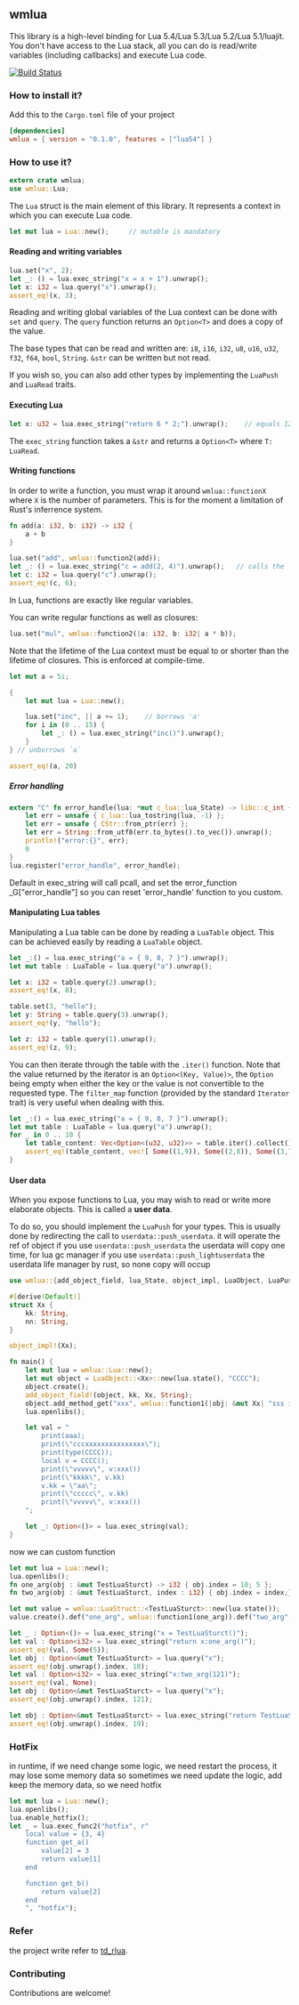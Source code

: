 ## wmlua

This library is a high-level binding for Lua 5.4/Lua 5.3/Lua 5.2/Lua 5.1/luajit. You don't have access to the Lua stack, all you can do is read/write variables (including callbacks) and execute Lua code.

[![Build Status](https://api.travis-ci.org/tickbh/wmlua.svg?branch=master)](https://travis-ci.org/tickbh/wmlua)

### How to install it?

Add this to the `Cargo.toml` file of your project

```toml
[dependencies]
wmlua = { version = "0.1.0", features = ["lua54"] }
```

### How to use it?

```rust
extern crate wmlua;
use wmlua::Lua;
```

The `Lua` struct is the main element of this library. It represents a context in which you can execute Lua code.

```rust
let mut lua = Lua::new();     // mutable is mandatory
```

#### Reading and writing variables

```rust
lua.set("x", 2);
let _: () = lua.exec_string("x = x + 1").unwrap();
let x: i32 = lua.query("x").unwrap();
assert_eq!(x, 3);
```

Reading and writing global variables of the Lua context can be done with `set` and `query`.
The `query` function returns an `Option<T>` and does a copy of the value.

The base types that can be read and written are: `i8`, `i16`, `i32`, `u8`, `u16`, `u32`, `f32`, `f64`, `bool`, `String`. `&str` can be written but not read.

If you wish so, you can also add other types by implementing the `LuaPush` and `LuaRead` traits.

#### Executing Lua

```rust
let x: u32 = lua.exec_string("return 6 * 2;").unwrap();    // equals 12
```

The `exec_string` function takes a `&str` and returns a `Option<T>` where `T: LuaRead`.

#### Writing functions

In order to write a function, you must wrap it around `wmlua::functionX` where `X` is the number of parameters. This is for the moment a limitation of Rust's inferrence system.

```rust
fn add(a: i32, b: i32) -> i32 {
    a + b
}

lua.set("add", wmlua::function2(add));
let _: () = lua.exec_string("c = add(2, 4)").unwrap();   // calls the `add` function above
let c: i32 = lua.query("c").unwrap();
assert_eq!(c, 6);
```

In Lua, functions are exactly like regular variables.

You can write regular functions as well as closures:

```rust
lua.set("mul", wmlua::function2(|a: i32, b: i32| a * b));
```

Note that the lifetime of the Lua context must be equal to or shorter than the lifetime of closures. This is enforced at compile-time.

```rust
let mut a = 5i;

{
    let mut lua = Lua::new();

    lua.set("inc", || a += 1);    // borrows 'a'
    for i in (0 .. 15) {
        let _: () = lua.exec_string("inc()").unwrap();
    }
} // unborrows `a`

assert_eq!(a, 20)
```

##### Error handling

```rust
extern "C" fn error_handle(lua: *mut c_lua::lua_State) -> libc::c_int {
    let err = unsafe { c_lua::lua_tostring(lua, -1) };
    let err = unsafe { CStr::from_ptr(err) };
    let err = String::from_utf8(err.to_bytes().to_vec()).unwrap();
    println!("error:{}", err);
    0
}
lua.register("error_handle", error_handle);
```

Default in exec_string will call pcall, and set the error_function _G["error_handle"] so you can reset 'error_handle' function to you custom.

#### Manipulating Lua tables

Manipulating a Lua table can be done by reading a `LuaTable` object. This can be achieved easily by reading a `LuaTable` object.

```rust
let _:() = lua.exec_string("a = { 9, 8, 7 }").unwrap();
let mut table : LuaTable = lua.query("a").unwrap();

let x: i32 = table.query(2).unwrap();
assert_eq!(x, 8);

table.set(3, "hello");
let y: String = table.query(3).unwrap();
assert_eq!(y, "hello");

let z: i32 = table.query(1).unwrap();
assert_eq!(z, 9);
```

You can then iterate through the table with the `.iter()` function. Note that the value returned by the iterator is an `Option<(Key, Value)>`, the `Option` being empty when either the key or the value is not convertible to the requested type. The `filter_map` function (provided by the standard `Iterator` trait) is very useful when dealing with this.

```rust
let _:() = lua.exec_string("a = { 9, 8, 7 }").unwrap();
let mut table : LuaTable = lua.query("a").unwrap();
for _ in 0 .. 10 {
    let table_content: Vec<Option<(u32, u32)>> = table.iter().collect();
    assert_eq!(table_content, vec![ Some((1,9)), Some((2,8)), Some((3,7)) ]);
}
```

#### User data

When you expose functions to Lua, you may wish to read or write more elaborate objects. This is called a **user data**.

To do so, you should implement the `LuaPush` for your types.
This is usually done by redirecting the call to `userdata::push_userdata`.
it will operate the ref of object
if you use `userdata::push_userdata` the userdata will copy one time, for lua gc manager
if you use `userdata::push_lightuserdata` the userdata life manager by rust, so none copy will occup

```rust
use wmlua::{add_object_field, lua_State, object_impl, LuaObject, LuaPush, LuaRead};

#[derive(Default)]
struct Xx {
    kk: String,
    nn: String,
}

object_impl!(Xx);

fn main() {
    let mut lua = wmlua::Lua::new();
    let mut object = LuaObject::<Xx>::new(lua.state(), "CCCC");
    object.create();
    add_object_field!(object, kk, Xx, String);
    object.add_method_get("xxx", wmlua::function1(|obj: &mut Xx| "sss is xxx".to_string()));
    lua.openlibs();

    let val = "
        print(aaa);
        print(\"cccxxxxxxxxxxxxxxx\");
        print(type(CCCC));
        local v = CCCC();
        print(\"vvvvv\", v:xxx())
        print(\"kkkk\", v.kk)
        v.kk = \"aa\";
        print(\"ccccc\", v.kk)
        print(\"vvvvv\", v:xxx())
    ";

    let _: Option<()> = lua.exec_string(val);
}
```

now we can custom function

```rust
let mut lua = Lua::new();
lua.openlibs();
fn one_arg(obj : &mut TestLuaSturct) -> i32 { obj.index = 10; 5 };
fn two_arg(obj : &mut TestLuaSturct, index : i32) { obj.index = index;};

let mut value = wmlua::LuaStruct::<TestLuaSturct>::new(lua.state());
value.create().def("one_arg", wmlua::function1(one_arg)).def("two_arg", wmlua::function2(two_arg));

let _ : Option<()> = lua.exec_string("x = TestLuaSturct()");
let val : Option<i32> = lua.exec_string("return x:one_arg()");
assert_eq!(val, Some(5));
let obj : Option<&mut TestLuaSturct> = lua.query("x");
assert_eq!(obj.unwrap().index, 10);
let val : Option<i32> = lua.exec_string("x:two_arg(121)");
assert_eq!(val, None);
let obj : Option<&mut TestLuaSturct> = lua.query("x");
assert_eq!(obj.unwrap().index, 121);

let obj : Option<&mut TestLuaSturct> = lua.exec_string("return TestLuaSturct()");
assert_eq!(obj.unwrap().index, 19);
```
### HotFix
in runtime, if we need change some logic, we need restart the process, it may lose some memory data
so sometimes we need update the logic, add keep the memory data, so we need hotfix
```rust
let mut lua = Lua::new();
lua.openlibs();
lua.enable_hotfix();
let _ = lua.exec_func2("hotfix", r"
    local value = {3, 4}
    function get_a()
        value[2] = 3
        return value[1]
    end

    function get_b()
        return value[2]
    end
    ", "hotfix");
```

### Refer

the project write refer to [td_rlua]( https://github.com/tickbh/td_rlua).

### Contributing

Contributions are welcome!
